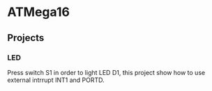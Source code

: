 # ATMega16
## Projects
### LED
Press switch S1 in order to light LED D1, this project
show how to use external intrrupt INT1 and PORTD.
